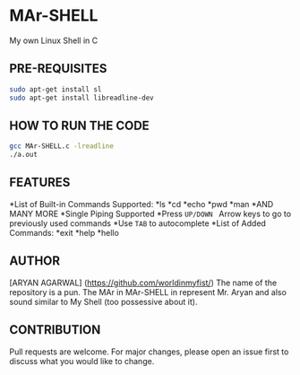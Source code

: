 # MAr-SHELL
My own Linux Shell in C

## PRE-REQUISITES
```bash
sudo apt-get install sl
sudo apt-get install libreadline-dev
```

## HOW TO RUN THE CODE
```bash
gcc MAr-SHELL.c -lreadline
./a.out
```

## FEATURES
*List of Built-in Commands Supported:
  *ls
  *cd
  *echo
  *pwd
  *man
  *AND MANY MORE
*Single Piping Supported
*Press ```UP/DOWN ``` Arrow keys to go to previously used commands
*Use ```TAB``` to autocomplete
*List of Added Commands:
  *exit
  *help
  *hello

## AUTHOR
[ARYAN AGARWAL]
(https://github.com/worldinmyfist/)
The name of the repository is a pun. The MAr in MAr-SHELL in represent Mr. Aryan and also sound similar to My Shell (too possessive about it).

  
## CONTRIBUTION
Pull requests are welcome. For major changes, please open an issue first to discuss what you would like to change.
